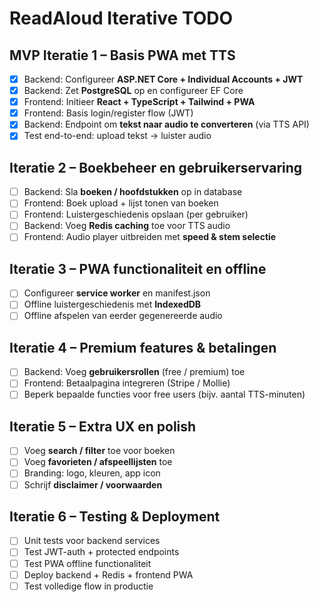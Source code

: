# ReadAloud Iterative TODO

## MVP Iteratie 1 – Basis PWA met TTS

- [X] Backend: Configureer **ASP.NET Core + Individual Accounts + JWT**
- [X] Backend: Zet **PostgreSQL** op en configureer EF Core
- [X] Frontend: Initieer **React + TypeScript + Tailwind + PWA**
- [X] Frontend: Basis login/register flow (JWT)
- [X] Backend: Endpoint om **tekst naar audio te converteren** (via TTS API)
- [X] Test end-to-end: upload tekst → luister audio

## Iteratie 2 – Boekbeheer en gebruikerservaring

- [ ] Backend: Sla **boeken / hoofdstukken** op in database
- [ ] Frontend: Boek upload + lijst tonen van boeken
- [ ] Frontend: Luistergeschiedenis opslaan (per gebruiker)
- [ ] Backend: Voeg **Redis caching** toe voor TTS audio
- [ ] Frontend: Audio player uitbreiden met **speed & stem selectie**

## Iteratie 3 – PWA functionaliteit en offline

- [ ] Configureer **service worker** en manifest.json
- [ ] Offline luistergeschiedenis met **IndexedDB**
- [ ] Offline afspelen van eerder gegenereerde audio

## Iteratie 4 – Premium features & betalingen

- [ ] Backend: Voeg **gebruikersrollen** (free / premium) toe
- [ ] Frontend: Betaalpagina integreren (Stripe / Mollie)
- [ ] Beperk bepaalde functies voor free users (bijv. aantal TTS-minuten)

## Iteratie 5 – Extra UX en polish

- [ ] Voeg **search / filter** toe voor boeken
- [ ] Voeg **favorieten / afspeellijsten** toe
- [ ] Branding: logo, kleuren, app icon
- [ ] Schrijf **disclaimer / voorwaarden**

## Iteratie 6 – Testing & Deployment

- [ ] Unit tests voor backend services
- [ ] Test JWT-auth + protected endpoints
- [ ] Test PWA offline functionaliteit
- [ ] Deploy backend + Redis + frontend PWA
- [ ] Test volledige flow in productie
